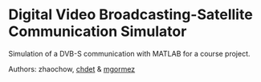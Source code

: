 # Digital Video Broadcasting-Satellite Communication Simulator

Simulation of a DVB-S communication with MATLAB for a course project.

Authors: zhaochow, [chdet](https://github.com/chdet) & [mgormez](https://github.com/mgormez)